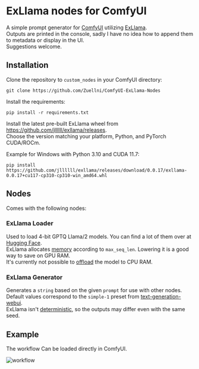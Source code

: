 # ExLlama nodes for ComfyUI
A simple prompt generator for [ComfyUI](https://github.com/comfyanonymous/ComfyUI) utilizing [ExLlama](https://github.com/turboderp/exllama).  
Outputs are printed in the console, sadly I have no idea how to append them to metadata or display in the UI.  
Suggestions welcome.

## Installation
Clone the repository to `custom_nodes` in your ComfyUI directory:
```
git clone https://github.com/Zuellni/ComfyUI-ExLlama-Nodes
```

Install the requirements:
```
pip install -r requirements.txt
```

Install the latest pre-built ExLlama wheel from https://github.com/jllllll/exllama/releases.  
Choose the version matching your platform, Python, and PyTorch CUDA/ROCm.

Example for Windows with Python 3.10 and CUDA 11.7:
```
pip install https://github.com/jllllll/exllama/releases/download/0.0.17/exllama-0.0.17+cu117-cp310-cp310-win_amd64.whl
```

## Nodes
Comes with the following nodes:

### ExLlama Loader
Used to load 4-bit GPTQ Llama/2 models. You can find a lot of them over at [Hugging Face](https://huggingface.co/TheBloke).  
ExLlama allocates [memory](https://github.com/turboderp/exllama/issues/259) according to `max_seq_len`. Lowering it is a good way to save on GPU RAM.  
It's currently not possible to [offload](https://github.com/turboderp/exllama/issues/177) the model to CPU RAM.

### ExLlama Generator
Generates a `string` based on the given `prompt` for use with other nodes.  
Default values correspond to the `simple-1` preset from [text-generation-webui](https://github.com/oobabooga/text-generation-webui).  
ExLlama isn't [deterministic](https://github.com/turboderp/exllama/issues/201), so the outputs may differ even with the same seed.

## Example
The workflow Can be loaded directly in ComfyUI.

![workflow](https://github.com/Zuellni/ComfyUI-ExLlama/assets/123005779/005df502-9986-444c-b736-448b305e329c)
